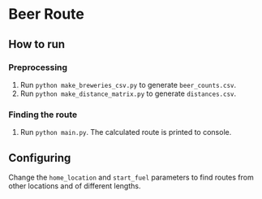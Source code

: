 # Beer Route

## How to run

### Preprocessing

1. Run `python make_breweries_csv.py` to generate `beer_counts.csv`.
2. Run `python make_distance_matrix.py` to generate `distances.csv`.

### Finding the route

1. Run `python main.py`. The calculated route is printed to console.

## Configuring

Change the `home_location` and `start_fuel` parameters to find routes from
other locations and of different lengths.